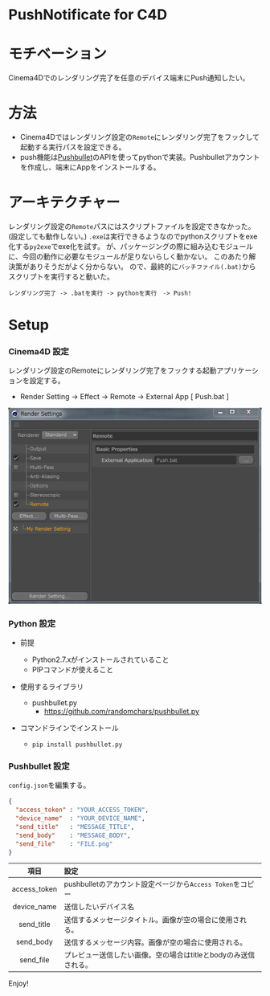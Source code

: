 PushNotificate for C4D
===

# モチベーション

Cinema4Dでのレンダリング完了を任意のデバイス端末にPush通知したい。

# 方法

- Cinema4Dではレンダリング設定の`Remote`にレンダリング完了をフックして起動する実行パスを設定できる。
- push機能は[Pushbullet](https://www.pushbullet.com/)のAPIを使ってpythonで実装。Pushbulletアカウントを作成し、端末にAppをインストールする。

# アーキテクチャー

レンダリング設定の`Remote`パスにはスクリプトファイルを設定できなかった。(設定しても動作しない。)
`.exe`は実行できるようなのでpythonスクリプトをexe化する`py2exe`でexe化を試す。
が、パッケージングの際に組み込むモジュールに、今回の動作に必要なモジュールが足りないらしく動かない。
このあたり解決策がありそうだがよく分からない。
ので、最終的に`バッチファイル(.bat)`からスクリプトを実行すると動いた。

```
レンダリング完了 -> .batを実行 -> pythonを実行　-> Push!
```

# Setup

### Cinema4D 設定

レンダリング設定のRemoteにレンダリング完了をフックする起動アプリケーションを設定する。

- Render Setting -> Effect -> Remote -> External App [ Push.bat ]

![](setting.png)

### Python 設定
  
- 前提
  - Python2.7.xがインストールされていること
  - PIPコマンドが使えること

- 使用するライブラリ
  - pushbullet.py
    - https://github.com/randomchars/pushbullet.py

- コマンドラインでインストール
  - `pip install pushbullet.py`

### Pushbullet 設定

`config.json`を編集する。

```json
{
  "access_token" : "YOUR_ACCESS_TOKEN",
  "device_name"  : "YOUR_DEVICE_NAME",
  "send_title"   : "MESSAGE_TITLE",
  "send_body"    : "MESSAGE_BODY",
  "send_file"    : "FILE.png"
}
```

|項目|設定|
|:---:|:----|
|access_token|pushbulletのアカウント設定ページから`Access Token`をコピー|
|device_name|送信したいデバイス名|
|send_title|送信するメッセージタイトル。画像が空の場合に使用される。|
|send_body|送信するメッセージ内容。画像が空の場合に使用される。|
|send_file|プレビュー送信したい画像。空の場合はtitleとbodyのみ送信される。|

Enjoy!
